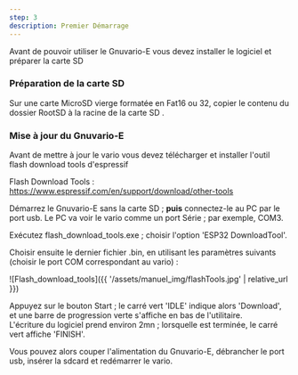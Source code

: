 ```yaml
---
step: 3
description: Premier Démarrage
---
```


Avant de pouvoir utiliser le Gnuvario-E vous devez installer le logiciel et préparer la carte SD

### Préparation de la carte SD #
Sur une carte MicroSD vierge formatée en Fat16 ou 32, copier le contenu du dossier RootSD à la racine de la carte SD .   

### Mise à jour du Gnuvario-E #   
Avant de mettre à jour le vario vous devez télécharger et installer l'outil flash download tools d'espressif

Flash Download Tools : <https://www.espressif.com/en/support/download/other-tools>

Démarrez le Gnuvario-E sans la carte SD ; **puis** connectez-le au PC par le port usb. Le PC va voir le vario comme un port Série ; par exemple, COM3.

Exécutez flash_download_tools.exe ; choisir l'option 'ESP32 DownloadTool'.

Choisir ensuite le dernier fichier .bin, en utilisant les paramètres suivants (choisir le port COM correspondant au vario) :

![Flash_download_tools]({{ '/assets/manuel_img/flashTools.jpg' | relative_url }})

Appuyez sur le bouton Start ; le carré vert 'IDLE' indique alors 'Download', et une barre de progression verte s'affiche en bas de l'utilitaire.  
L'écriture du logiciel prend environ 2mn ; lorsquelle est terminée, le carré vert affiche 'FINISH'.

Vous pouvez alors couper l'alimentation du Gnuvario-E, débrancher le port usb, insérer la sdcard et redémarrer le vario.
